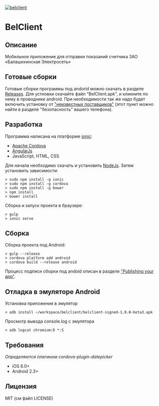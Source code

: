 [![belclient](https://towa48.github.io/bel-client/images/screenshot-small.png)](https://towa48.github.io/bel-client)

# BelClient

## Описание

Мобильное приложение для отправки показаний счетчика ЗАО «Балашихинская Электросеть»

## Готовые сборки

Готовые сборки программы под andorid можно скачать в разделе [Releases](https://github.com/towa48/bel-client/releases).
Для устновки скачайте файл "BelClient.apk", и кликните по нему в проводнике android. При необходимости так же надо будет включить установку от ["неизвестных поставщиков"](http://developer.android.com/distribute/tools/open-distribution.html#unknown-sources) (этот пункт можно найти в разделе "безопасность" вашего телефона).

## Разработка

Программа написана на платформе [ionic](http://ionicframework.com/):
* [Apache Cordova](https://cordova.apache.org/)
* [AngularJs](https://angular.io/)
* JavaScript, HTML, CSS

Для начала необходимо скачать и установить [NodeJs](https://nodejs.org/).
Затем установить зависимости:
```shell
> sudo npm install -g ionic
> sudo npm install -g cordova
> sudo npm install -g bower
> npm install
> bower install
```

Сборка и запуск проекта в браузере:
```shell
> gulp
> ionic serve
```

## Сборка

Сборка проекта под Android:
```shell
> gulp --release
> cordova platform add android
> cordova build --release android
```

Процесс подписи сборки под andoid описан в разделе ["Publishing your app"](http://ionicframework.com/docs/guide/publishing.html).

## Отладка в эмуляторе Android

Установка приложения в эмулятор
```shell
> adb install ~/workspace/belclient/belclient-signed-1.0.0-beta3.apk
```

Просмотр вывода console.log с эмулятора

```shell
> adb logcat chromium:D *:S
```

## Требования
_Определяются плагином cordova-plugin-datepicker_

* iOS 6.0+
* Android 2.3+

## Лицензия

MIT (см файл LICENSE)
